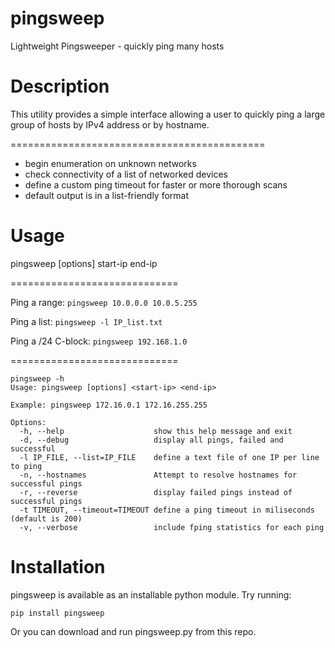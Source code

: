 # pingsweep
Lightweight Pingsweeper - quickly ping many hosts

# Description

This utility provides a simple interface allowing a user to quickly ping a large group of hosts by IPv4 address or by hostname.

============================================

 - begin enumeration on unknown networks
 - check connectivity of a list of networked devices
 - define a custom ping timeout for faster or more thorough scans
 - default output is in a list-friendly format


# Usage

pingsweep [options] start-ip end-ip

=============================

Ping a range: `pingsweep 10.0.0.0 10.0.5.255`



Ping a list: `pingsweep -l IP_list.txt`



Ping a /24 C-block: `pingsweep 192.168.1.0`

=============================

```
pingsweep -h
Usage: pingsweep [options] <start-ip> <end-ip>

Example: pingsweep 172.16.0.1 172.16.255.255

Options:
  -h, --help                    show this help message and exit
  -d, --debug                   display all pings, failed and successful
  -l IP_FILE, --list=IP_FILE    define a text file of one IP per line to ping
  -n, --hostnames               Attempt to resolve hostnames for successful pings
  -r, --reverse                 display failed pings instead of successful pings
  -t TIMEOUT, --timeout=TIMEOUT define a ping timeout in miliseconds (default is 200)
  -v, --verbose                 include fping statistics for each ping
 ```

# Installation
pingsweep is available as an installable python module. Try running:
```
pip install pingsweep
```
Or you can download and run pingsweep.py from this repo.
